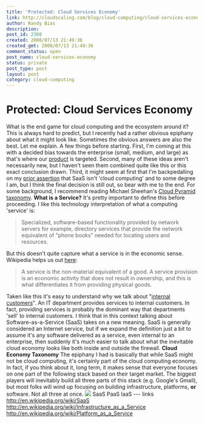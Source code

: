 ```yaml
---
title: 'Protected: Cloud Services Economy'
link: http://cloudscaling.com/blog/cloud-computing/cloud-services-economy/
author: Randy Bias
description: 
post_id: 2360
created: 2008/07/13 21:49:36
created_gmt: 2008/07/13 21:49:36
comment_status: open
post_name: cloud-services-economy
status: private
post_type: post
layout: post
category: cloud-computing
---
```


# Protected: Cloud Services Economy

What is the end game for cloud computing and the ecosystem around it? This is always hard to predict, but I recently had a rather obvious epiphany about what it might look like. Sometimes the obvious answers are also the best. Let me explain.  A few things before starting. First, I'm coming at this with a decided bias towards the enterprise (small, medium, and large) as that's where our [product](http://www.cloudscale.net/service) is targeted. Second, many of these ideas aren't necessarily new, but I haven't seen them combined quite like this or this exact conclusion drawn. Third, it might seem at first that I'm backpedalling on my [prior assertion](http://neotactics.com/blog/technology/short-sighted-about-cloud-computing) that SaaS isn't 'cloud computing' and to some degree I am, but I think the final decision is still out, so bear with me to the end. For some background, I recommend reading Michael Sheehan's [Cloud Pyramid taxonomy](http://blog.gogrid.com/2008/06/24/the-cloud-pyramid/). **What is a Service?** It's pretty important to define this before proceeding. I like this technology interpretation of what a computing 'service' is: 

> Specialized, software-based functionality provided by network servers for example, directory services that provide the network equivalent of "phone books" needed for locating users and resources. 

But this doesn't quite capture what a service is in the economic sense. Wikipedia helps us out [here](http://en.wikipedia.org/wiki/Service_%28economics%29): 

> A service is the non-material equivalent of a good. A service provision is an economic activity that does not result in ownership, and this is what differentiates it from providing physical goods. 

Taken like this it's easy to understand why we talk about "[internal customers](http://en.wikipedia.org/wiki/Internal_customers)". An IT department provides services to internal customers. In fact, providing services is probably the dominant way that departments 'sell' to internal customers. I think that in this context talking about Software-as-a-Service (SaaS) takes on a new meaning. SaaS is generally considered an Internet service, but if we expand the definition just a bit to assume it's any software delivered as a service, even internal to an enterprise, then suddenly it's much easier to talk about what the inevitable cloud economy looks like both inside and outside the firewall. **Cloud Economy Taxonomy** The epiphany I had is basically that while SaaS might not be cloud computing, it's certainly part of the cloud computing economy. In fact, if you think about it, long term, it makes sense that everyone focuses on one part of the following stack based on their target market. The biggest players will inevitably build all three parts of this stack (e.g. Google's Gmail), but most folks will wind up focusing on building infrastructure, platforms, **or** software. Not all three at once.  ![](http://neotactics-public.s3.amazonaws.com/cloud-economy-stack.png) SaaS PaaS IaaS \--- links http://en.wikipedia.org/wiki/SaaS http://en.wikipedia.org/wiki/Infrastructure_as_a_Service http://en.wikipedia.org/wiki/Platform_as_a_Service